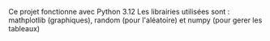 Ce projet fonctionne avec Python 3.12
Les librairies utilisées sont : mathplotlib (graphiques), random (pour l'aléatoire) et numpy (pour gerer les tableaux)
